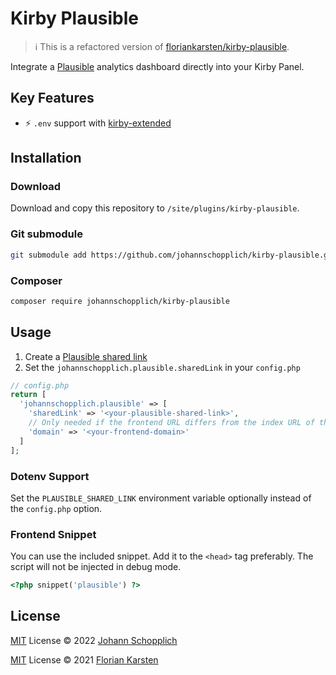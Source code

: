 # Kirby Plausible

> ℹ️ This is a refactored version of [floriankarsten/kirby-plausible](https://github.com/floriankarsten/kirby-plausible).

Integrate a [Plausible](https://plausible.io) analytics dashboard directly into your Kirby Panel.

## Key Features

- ⚡️ `.env` support with [kirby-extended](https://github.com/johannschopplich/kirby-extended)

## Installation

### Download

Download and copy this repository to `/site/plugins/kirby-plausible`.

### Git submodule

```bash
git submodule add https://github.com/johannschopplich/kirby-plausible.git site/plugins/kirby-plausible
```

### Composer

```bash
composer require johannschopplich/kirby-plausible
```

## Usage

1. Create a [Plausible shared link](https://plausible.io/docs/shared-links)
2. Set the `johannschopplich.plausible.sharedLink` in your `config.php`

```php
// config.php
return [
  'johannschopplich.plausible' => [
    'sharedLink' => '<your-plausible-shared-link>',
    // Only needed if the frontend URL differs from the index URL of the Kirby instance
    'domain' => '<your-frontend-domain>'
  ]
];
```

### Dotenv Support

Set the `PLAUSIBLE_SHARED_LINK` environment variable optionally instead of the `config.php` option.

### Frontend Snippet

You can use the included snippet. Add it to the `<head>` tag preferably. The script will not be injected in debug mode.

```php
<?php snippet('plausible') ?>
```

## License

[MIT](./LICENSE) License © 2022 [Johann Schopplich](https://github.com/johannschopplich)

[MIT](./LICENSE) License © 2021 [Florian Karsten](https://github.com/floriankarsten)
